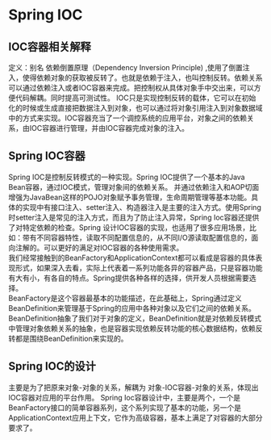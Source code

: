 # Spring IOC

## IOC容器相关解释  

定义：别名 依赖倒置原理（Dependency Inversion Principle) ,使用了倒置注入，使得依赖对象的获取被反转了。也就是依赖于注入，也叫控制反转。依赖关系可以通过依赖注入或者IOC容器来完成。把控制权从具体对象手中交出来，可以方便代码解耦。同时提高可测试性。
IOC只是实现控制反转的载体，它可以在初始化的时候或生成直接把数据注入到对象，也可以通过将对象引用注入到对象数据域中的方式来实现。IOC容器充当了一个调控系统的应用平台，对象之间的依赖关系，由IOC容器进行管理，并由IOC容器完成对象的注入。
## Spring IOC容器  

Spring IOC是控制反转模式的一种实现。Spring IOC提供了一个基本的Java Bean容器，通过IOC模式，管理对象间的依赖关系。
并通过依赖注入和AOP切面增强为JavaBean这样的POJO对象赋予事务管理，生命周期管理等基本功能。具体的实现中有接口注入、setter注入、构造器注入是主要的注入方式。使用Spring时setter注入是常见的注入方式，而且为了防止注入异常，Spring Ioc容器还提供了对特定依赖的检查。Spring 设计IOC容器的实现，也适用了很多应用场景，比如：带有不同容器特性，读取不同配置信息的，从不同I/O源读取配置信息的，面向注解的。可以更好的满足对IOC容器的各种使用需求。  
我们经常接触到的BeanFactory和ApplicationContext都可以看成是容器的具体表现形式，如果深入去看，实际上代表着一系列功能各异的容器产品，只是容器功能有大有小，有各自的特点。Spring提供各种各样的选择，供开发人员根据需要选择。  
BeanFactory是这个容器最基本的功能描述，在此基础上，Spring通过定义BeanDefinition来管理基于Spring的应用中各种对象以及它们之间的依赖关系。BeanDefinition抽象了我们对于对象的定义，BeanDefinition就是对依赖反转模式中管理对象依赖关系的抽象，也是容器实现依赖反转功能的核心数据结构，依赖反转都是围绕BeanDefinition来实现的。  
## Spring IOC的设计  
主要是为了把原来对象-对象的关系，解耦为 对象-IOC容器-对象的关系，体现出IOC容器对应用的平台作用。
Spring Ioc容器设计中，主要是两个，一个是BeanFactory接口的简单容器系列，这个系列实现了基本的功能，另一个是ApplicationContext应用上下文，它作为高级容器，基本上满足了对容器的大部分要求了。  
